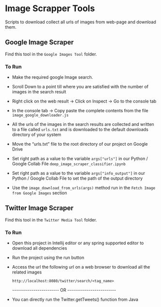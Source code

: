 # Image Scrapper Tools
Scripts to download collect all urls of images from web-page and download them.

## Google Image Scraper

Find this tool in the `Google Images Tool` folder.


### To Run

- Make the required google Image search.  

- Scroll Down to a point till where you are satisfied with the number of images in the search result

- Right click on the web result → Click on Inspect → Go to the console tab

- In the console tab → Copy paste the complete contents from the file ```image_google_downloader.js``` 

- All the urls of the images in the search results are collected and written to a file called ```urls.txt``` and is downloaded to the default downloads directory of your system

- Move the “urls.txt” file to the root directory of our project on Google Drive

- Set right path as a value to the variable ```args["urls"]``` in our Python / Google Collab File ```deep_image_scraper_classifier.ipynb```

- Set right path as a value to the variable ```args["info_output"]``` in our Python / Google Collab File to set the path of the output directory

- Use the ```image_download_from_urls(args)``` method run in the ```Fetch Image from Google Images``` section 



## Twitter Image Scraper

Find this tool in the `Twitter Media Tool` folder.

### To Run

- Open this project in Intellij editor or any spring supported editor to download all dependencies

- Run the project using the run button

- Access the url the following url on a web browser to download all the related images 

  `http://localhost:8080/twitter/search/<tag_name>`  

   ------------------------ OR -------------------------

- You can directly run the Twitter.getTweets() function from Java


